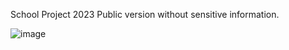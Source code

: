 School Project 2023 
Public version without sensitive information.

![image](https://user-images.githubusercontent.com/92088275/220662672-57abeded-4ad1-459a-a8e7-0ce9e17d9c58.png)
